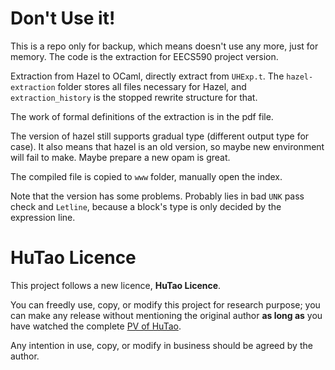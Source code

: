 # Don't Use it!

This is a repo only for backup, which means doesn't use any more, just for memory. The code is the extraction for EECS590 project version.

Extraction from Hazel to OCaml, directly extract from ```UHExp.t```. The ```hazel-extraction``` folder stores all files necessary for Hazel, and ```extraction_history``` is the stopped rewrite structure for that.

The work of formal definitions of the extraction is in the pdf file.


The version of hazel still supports gradual type (different output type for case). It also means that hazel is an old version, so maybe new environment will fail to make. Maybe prepare a new opam is great.

The compiled file is copied to ```www``` folder, manually open the index. 

Note that the version has some problems. Probably lies in bad ```UNK``` pass check and ```Letline```, because a block's type is only decided by the expression line.


# HuTao Licence

This project follows a new licence, **HuTao Licence**. 

You can freedly use, copy, or modify this project for research purpose; you can make any release without mentioning the original author **as long as** you have watched the complete [PV of HuTao](https://www.bilibili.com/video/BV1T5411K7Wc?from=search&seid=753235322203902021).

Any intention in use, copy, or modify in business should be agreed by the author.
